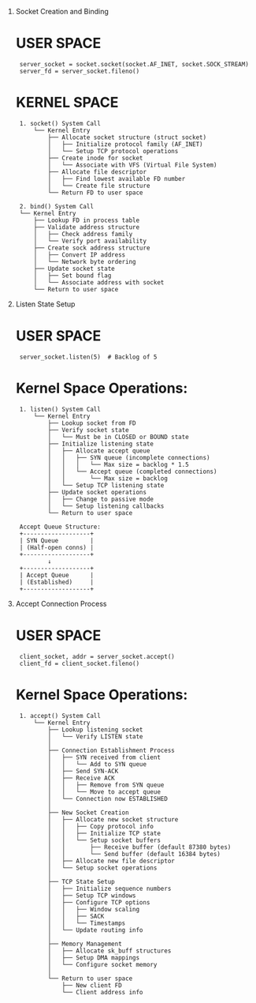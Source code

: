 1. Socket Creation and Binding

    # USER SPACE
        server_socket = socket.socket(socket.AF_INET, socket.SOCK_STREAM)
        server_fd = server_socket.fileno()

    # KERNEL SPACE

        1. socket() System Call
            └── Kernel Entry
                ├── Allocate socket structure (struct socket)
                │   ├── Initialize protocol family (AF_INET)
                │   └── Setup TCP protocol operations
                ├── Create inode for socket
                │   └── Associate with VFS (Virtual File System)
                ├── Allocate file descriptor
                │   ├── Find lowest available FD number
                │   └── Create file structure
                └── Return FD to user space
    
        2. bind() System Call
        └── Kernel Entry
            ├── Lookup FD in process table
            ├── Validate address structure
            │   ├── Check address family
            │   └── Verify port availability
            ├── Create sock address structure
            │   ├── Convert IP address
            │   └── Network byte ordering
            ├── Update socket state
            │   ├── Set bound flag
            │   └── Associate address with socket
            └── Return to user space

2. Listen State Setup
    # USER SPACE
        server_socket.listen(5)  # Backlog of 5
    
    # Kernel Space Operations:
        1. listen() System Call
            └── Kernel Entry
                ├── Lookup socket from FD
                ├── Verify socket state
                │   └── Must be in CLOSED or BOUND state
                ├── Initialize listening state
                │   ├── Allocate accept queue
                │   │   ├── SYN queue (incomplete connections)
                │   │   │   └── Max size = backlog * 1.5
                │   │   └── Accept queue (completed connections)
                │   │       └── Max size = backlog
                │   └── Setup TCP listening state
                ├── Update socket operations
                │   ├── Change to passive mode
                │   └── Setup listening callbacks
                └── Return to user space

        Accept Queue Structure:
        +-------------------+
        | SYN Queue         |
        | (Half-open conns) |
        +-------------------+
                ↓
        +-------------------+
        | Accept Queue      |
        | (Established)     |
        +-------------------+

3. Accept Connection Process
    # USER SPACE
        client_socket, addr = server_socket.accept()
        client_fd = client_socket.fileno()
    
    # Kernel Space Operations:
        1. accept() System Call
            └── Kernel Entry
                ├── Lookup listening socket
                │   └── Verify LISTEN state
                │
                ├── Connection Establishment Process
                │   ├── SYN received from client
                │   │   └── Add to SYN queue
                │   ├── Send SYN-ACK
                │   ├── Receive ACK
                │   │   ├── Remove from SYN queue
                │   │   └── Move to accept queue
                │   └── Connection now ESTABLISHED
                │
                ├── New Socket Creation
                │   ├── Allocate new socket structure
                │   │   ├── Copy protocol info
                │   │   ├── Initialize TCP state
                │   │   └── Setup socket buffers
                │   │       ├── Receive buffer (default 87380 bytes)
                │   │       └── Send buffer (default 16384 bytes)
                │   ├── Allocate new file descriptor
                │   └── Setup socket operations
                │
                ├── TCP State Setup
                │   ├── Initialize sequence numbers
                │   ├── Setup TCP windows
                │   ├── Configure TCP options
                │   │   ├── Window scaling
                │   │   ├── SACK
                │   │   └── Timestamps
                │   └── Update routing info
                │
                ├── Memory Management
                │   ├── Allocate sk_buff structures
                │   ├── Setup DMA mappings
                │   └── Configure socket memory
                │
                └── Return to user space
                    ├── New client FD
                    └── Client address info

       
